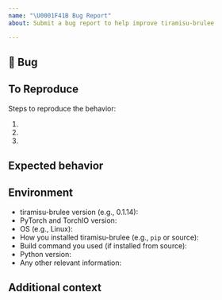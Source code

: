 ```yaml
---
name: "\U0001F41B Bug Report"
about: Submit a bug report to help improve tiramisu-brulee

---
```


## 🐛 Bug

<!-- A clear and concise description of what the bug is. -->

## To Reproduce

Steps to reproduce the behavior:

1.
2.
3.

<!-- If you have a code sample, error messages, stack traces, please provide it here as well -->

## Expected behavior

<!-- A clear and concise description of what you expected to happen. -->

## Environment

 - tiramisu-brulee version (e.g., 0.1.14):
 - PyTorch and TorchIO version:
 - OS (e.g., Linux):
 - How you installed tiramisu-brulee (e.g., `pip` or source):
 - Build command you used (if installed from source):
 - Python version:
 - Any other relevant information:

## Additional context

<!-- Add any other context about the problem here. -->

